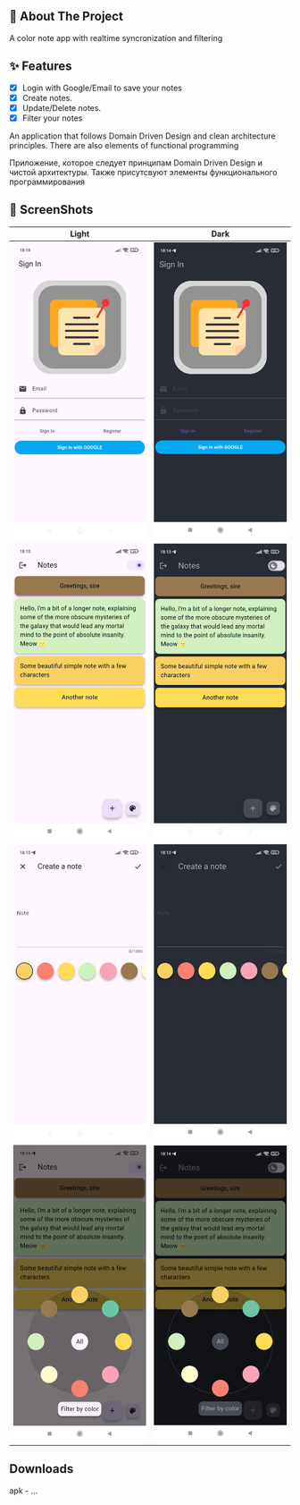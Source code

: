 ## 💫 About The Project
A color note app with realtime syncronization and filtering

## ✨ Features

- [x] Login with Google/Email to save your notes
- [x] Create notes.
- [x] Update/Delete notes.
- [x] Filter your notes

An application that follows Domain Driven Design and clean architecture principles. There are also elements of functional programming

Приложение, которое следует принципам Domain Driven Design и чистой архитектуры. Также присутсвуют элементы функционального программирования

## 📸 ScreenShots

| Light                             | Dark                              |
| --------------------------------- | --------------------------------- |
| <img src="ss/1.jpg" width="300">  | <img src="ss/2.jpg" width="300">  |
| <img src="ss/3.jpg" width="300">  | <img src="ss/4.jpg" width="300">  |
| <img src="ss/5.jpg" width="300">  | <img src="ss/6.jpg" width="300">  |
| <img src="ss/7.jpg" width="300">  | <img src="ss/8.jpg" width="300">  |

## Downloads

apk - ...
